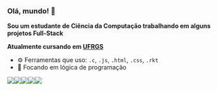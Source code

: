 ### Olá, mundo! 👋

**Sou um estudante de Ciência da Computação trabalhando em alguns projetos Full-Stack**

**Atualmente cursando em [UFRGS](http://www.ufrgs.br)**

- ⚙️ Ferramentas que uso: `.c`, `.js`, `.html`, `.css`, `.rkt`
- 🎯 Focando em lógica de programação

<div style="display: flex; align-items: center;" align="center">
  <img src="https://www.vectorlogo.zone/logos/vuejs/vuejs-icon.svg"/>
  <img src="https://www.vectorlogo.zone/logos/mongodb/mongodb-icon.svg"/>
  <img src="https://www.vectorlogo.zone/logos/mysql/mysql-icon.svg"/>
  <img src="https://www.vectorlogo.zone/logos/nodejs/nodejs-icon.svg"/>
  <img src="https://www.vectorlogo.zone/logos/python/python-icon.svg"/>
</div>
